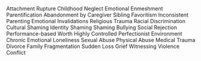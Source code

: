 Attachment Rupture
Childhood Neglect
Emotional Enmeshment
Parentification
Abandonment by Caregiver
Sibling Favoritism
Inconsistent Parenting
Emotional Invalidations
Religious Trauma
Racial Discrimination
Cultural Shaming
Identity Shaming
Shaming
Bullying
Social Rejection
Performance-based Worth
Highly Controlled
Perfectionist Environment
Chronic Emotional Loneliness
Sexual Abuse
Physical Abuse
Medical Trauma
Divorce
Family Fragmentation
Sudden Loss
Grief
Witnessing Violence
Conflict


